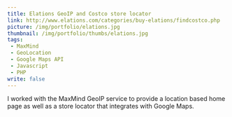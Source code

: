 ```yaml
---
title: Elations GeoIP and Costco store locator
link: http://www.elations.com/categories/buy-elations/findcostco.php
picture: /img/portfolio/elations.jpg
thumbnail: /img/portfolio/thumbs/elations.jpg
tags:
 - MaxMind
 - GeoLocation
 - Google Maps API
 - Javascript
 - PHP
write: false
---
```


I worked with the MaxMind GeoIP service to provide a location based home page as well as a store locator that integrates with Google Maps.